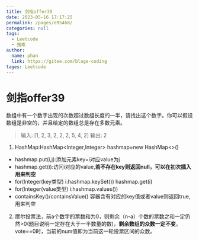 ```yaml
---
title: 剑指offer39
date: 2023-05-16 17:17:25
permalink: /pages/e95468/
categories: null
tags: 
  - Leetcode
  - 搜索
author: 
  name: phan
  link: https://gitee.com/blage-coding
tages: Leetcode
---
```

# 剑指offer39

数组中有一个数字出现的次数超过数组长度的一半，请找出这个数字。你可以假设数组是非空的，并且给定的数组总是存在多数元素。

> 输入: [1, 2, 3, 2, 2, 2, 5, 4, 2]
> 输出: 2

1. HashMap:HashMap<Integer,Integer> hashmap=new HashMap<>()

- hashmap.put(i,j):添加元素key=i对应value为j
- hashmap.get(i):访问i对应的value,**若不存在key则返回null，可以在初次插入用来判空**
- for(Integer(key类型) i:hashmap.keySet())  hashmap.get(i)
- for(Integer(value类型) i:hashmap.values())
- containsKey()/containsValue() 容器含有对应的key值或者value则返回true,用来判空

2. 摩尔投票法，前a个数字的票数和为0，则剩余（n-a）个数的票数之和一定仍然>0(题目说明一定存在大于一半数量的数)，**剩余数组的众数一定不变**。vote==0时，当前的num值即为当前这一轮投票区间的众数。
